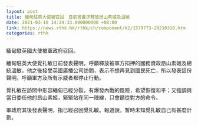 ```yaml
---
layout: post
title: 緬甸駐英大使被召回　日前曾要求釋放昂山素姬及溫敏
date: 2021-03-10 14:24:33.000000000 +08:00
link: https://news.rthk.hk/rthk/ch/component/k2/1579773-20210310.htm
categories: rthk
---
```


緬甸駐英國大使被軍政府召回。

緬甸駐英大使覺扎敏日前發表聲明，呼籲釋放被軍方扣押的國務資政昂山素姬及總統溫敏。他之後接受英國廣播公司訪問，表示不想再見到國民死亡，所以發表這份聲明，呼籲軍方及所有示威者都停止行動。

覺扎敏在訪問中形容緬甸已經分裂，有爆發內戰的風險，希望恢復和平；又強調與當日委任他的昂山素姬，緊緊站在同一陣線，只會聽從對方的命令。

軍政府其後發表聲明，指已經召回覺扎敏。報道說，暫時未知覺扎敏自己有甚麼計劃。
